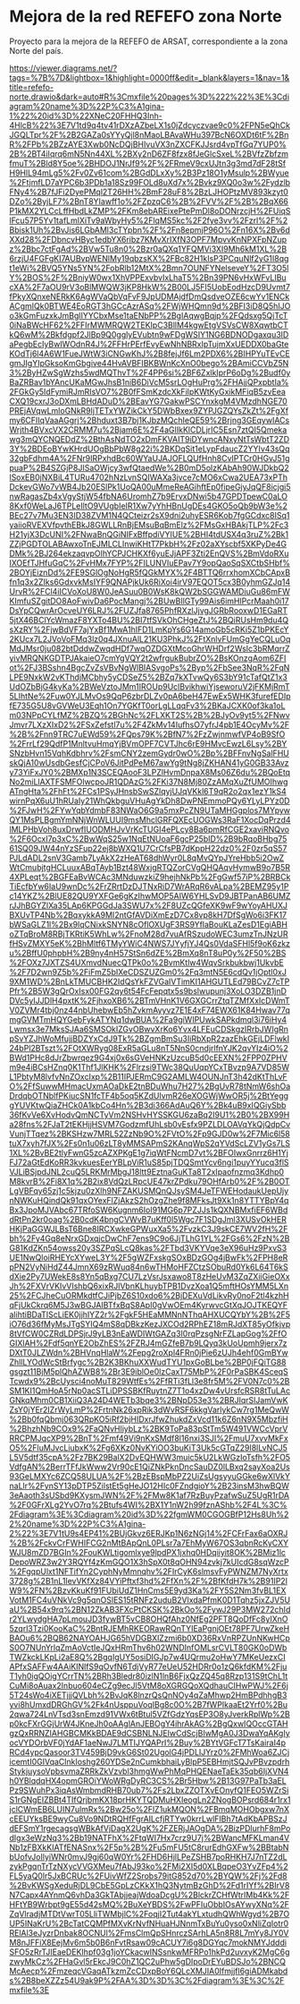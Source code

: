 # Mejora de la red REFEFO zona Norte
Proyecto para la mejora de la REFEFO de ARSAT, correspondiente a la zona Norte del país.

https://viewer.diagrams.net/?tags=%7B%7D&lightbox=1&highlight=0000ff&edit=_blank&layers=1&nav=1&title=refefo-norte.drawio&dark=auto#R%3Cmxfile%20pages%3D%222%22%3E%3Cdiagram%20name%3D%22P%C3%A1gina-1%22%20id%3D%22XNeC20FHHQ3Inh-4HlcB%22%3E7V1td9q4tv41rDXzAZbeLX1s0jZdcyczvae9c0%2FPN5eQhCkJGQLTpr%2F%2B2GAZa0sYYyQjl8nMaoLBAvaWHu397BcN6OXDt6tF%2BnR%2FPb%2BZzAYE3Xwb0NcDQjBHIvuVX3nZXCFKJJsrd4vpTfGq7YUP0%2B%2BT4iIqrq6mN5Nn44XL%2BXy2nD6ZF8fzx8fJeGlcSxeL%2BVfzZbfzmfmuT%2Bld8Y5oe%2BHDOJ1NrJf9%2F%2FRmeV9cxUJtn3g3md7dF28tSfH9HlL94mLg5%2Fv0Zv61com%2BGdDLxXy%2B3Pz18O1yMsulp%2BWyue%2FtjmfLD7aYPC6b3PDb1a18Sz99FOLd8uXd7x%2Bvkz9XQ0o3w%2FydzlbFNy4%2B7fJFi2DyePMql2T26HH%2BmF28uF8%2BzLJHOPtzMV893kzyt0DZo%2ByjLF7%2BnT8YIawff1o%2FZpzqC6%2B%2FVV%2F%2B%2BqX66P1kMX2YLCcLffHbdLkZMP%2FKm8ebAREixePtePmDl8oDONrzcjH%2FUiqSlFcu57P5Yv1tafLmlXiTv9aWbyHy5%2FlqMS5kc%2F2fye3vv%2Fzrl%2F%2Bbisk1Uh%2BvJis6LGbAMl3cTYpbn%2F%2Fn8epmjP96O%2Fn16X%2Bv6dXXd28%2FDbncvHByc1edbYX6ribz7KMvXrIXfN3OPF7MpvvKnNPXFpNZupz%2Bbc7ctFgAd%2BVw5Tu8n0%2Bzr0aQXq1YFQMVi3XI9Mh6kM1XL%2B6rzjU4FGFgKI7AUBvpWENlMy19qbzsKX%2FBc82H1kIsP3PCquNlf2yG1I8qgt1eWi%2BVQ5YNs5YN%2FobRlb12MtX%2Bmn7OUNFYNelseveY%2FT3O5lY%2BOS%2F%2BniyW0wx1XhVPPExvbvIxLhaT5%2Bn39PN6vHxWFvLIBucXA%2F7aOU9rV3oBlMWQW3jKP8HkW%2B00LJ5FI5UobEodHzcD9Uvmt7fPkyXQnxeNERkK6AgWVaQbVqFvF9JpUDMAjdfDmQsdveOZE6cwYv1ENCkACgmIQk0BTWE4EoRGT3hGCcAzrASq%2FWjWHQmn9d%2BFI3iD8Q5hIJOo3kGmFuzxkJmBglIYYCbxMse1taENbPP%2BgIAqwgBqjp%2FQdsxg5QjTcT0iNaBWcHF62%2FFIrMWMRQW2TEKIpC3BllM4kgwEtgVSVsCW8XqwtbCTkQ6wM%2Bkfdgpf2JlBp9Q0gglyEVubtn9wFDgWSIY1NG6BDNODgaxqu3IDaPegbEcIyBwIWOdnR4J%2FFHrPErfEvyEwNhNBRxIpTujmXxUEDDX0baGteKOdTj6l4A6W1FueJWtW3iCNGwKhJ%2B8fejJf6Lm2PDX6%2BIHPYuTEvCEgmJIgYIpGksoKmGbgive44HvAVBFIBKBWnKcXnO0bego%2BAmiCCVbZ5N3%2ByHZwSgWzhs5wdMQThvT%2F4PP6si%2BF6ZxlkIprP6oDg%2Budf0yBaZRBav1bYAncUKaMGwJhsB1niB6DiVcM5srLOgHuPrg%2FHAjjQPxpbtIa%2FGkGy5IdFymiRJmRIsVO7%2B0fFSmKzdcXkFilpKWtKyGxikMFiqB5zvEeaCXQ19cxrJ3oDXmLBHdADuD%2BEavYG7GakwPSCYnxkgM4VMzdhNGE70PREjAVqwLmloGNkR9ljTETxYWZikCkY5DWbBxex9ZYPJGZQYsZkZt%2FgXfmy6CFIIqVaaAGgrj%2Bhduxt3B7bj1KJbzMQchIeQE59%2Brjng3GEqywIACsWrjth4BVxcVX2CRMM7u%2Bjam6E%2F4aGIIkKlCDLjrIC5Esn7ztQI5Qmekawg3mQYCNQEDdZ%2BthAsNdTO2xDmFKVAIT9iDYwncANxyNtTsWbtT2ZD3Y%2BDEoBYwKHrdUOgBbPbW8g22i%2BKDqSit1eLypFdaucZ2YYIv43sQq32gbFdhm4A%2FNr9IRPxhdBc60WYaUJAJOFLQUfHnh8CvIPTCr0HGvJ51gpuaP%2B4SZGjP8JISaOWjcy3wfQtaedWe%2B0mD5olzKAbAh90WJDkbQ2lSoxEB0jNXBiL4TURu4702hNzLvnSQIWAXa3jvce7cMO6xCwa2UEA73xPThDckevGWo7vWB4Jb20ESlPk1UoQA00uMmeReAGihftEp0fipeGjyJqQF8icjgi5nwRagasZb4xVgyStjW54fbNA6UromhZ7b9ErvxDNwi5b47GPDTpewC0aLO8Kxf0WeLaJ6TPLeIltO9VUgbIeIR1Xw7yYhHBnUgDEs4GKO5oQb9bW3e%2BEc27v7Mu3EN3ID38ZVM1N4QCteizr2sX9dni2uhyESR6Kob7fgGCdxc8ISq1yaiioRVEXVfpvthEBkJ8GWLLRnBjEMsuBqBmElz%2FMsGxHBAkjTLP%2Fc3H21yjX3DcUNI%2FNwaBnQGiNIFxBffpdiVYIUE%2BHI4tdUSX4q3ruZ%2Bk1ZZjPGDTOLABAwxoTnEJMLCLInwiKHtT7PkbH%2Fz02aXYscbf5XKPyDe4GDMk%2BJ264ekzaqvpOIhYCPJCHKXf6yuEJjAPF3Zti2EnQVS%2BmVdoRXuIXOEfTJHfuGqC%2FvHMx7FYP%2FILUNVIuEPav7Y9opQaoSqSXCtbSHbf%2BOYjEiznDd%2FE9SGlOgNoHgR5fQGkMYX%2F4BTTQ6rrxhomXCbCApxBfn1q3x2ZIks6GdxvkMsIYF9QNAPjkUk6RiXoi4irV97EQOT5cx3B0yhmGZJq14UrvR%2FCl4iICVoXoU8W0JeASuu0B0WsK8kQW2bSGGWAMDiuGu86mFWKImfuSZgitDO8AoFwivDa6PocMangj%2BUwBIlGTy99Ais6imHlPcrMaah0i17DsYpCQwrArOcveUY6LRJ%2FUZJfa8765PhfRXzlJjvgJGRbRooxwD1EGaRT5jtX46BClYcWmazF8YXTo4BU%2BI7tfSVkOhCHgeZtJ%2BQiRUsHm9du4QsXzRY%2FjwBdVF7ajYxBf1MwA1hIFD1LmKpYs6G14amoGb5cRKi5Z1bPKEcY2KUcx7L2JVoVoFMq3lz0q4JXnuAlL21KU3PhkJ%2FtXnlvFUmGgYeCQLuOqMdJMsr0ju082btDddwZwqdHDf7wqOZDGXtMcoGhrWHDrf2WsIc3bRMqrrZyivMRQNKGDTPJAkaieO7cmYgVQY2t2wfrgukBubrZO%2BsKOnzgAom6ZFIot%2FJ3BSshn4BgcZvZsVBvNgWlBIASvgoPs%2Byp%2FbSee3NqR%2FqNLPE9NxkW2vKThdjMCbhy5yCDSeZ5%2BZq7kXTvwQy6S3bY91cTafQtZ1x3UdOZbBjG4kyKa%2BWeVztoJMm1IROUp9UclBvikhwiYjseworuV2jFKMjRmT5LIhtNe%2Fuw0YJLMvOs9QqP6zbrDLZv0pA6beH47EwEx5WHK3furefEDIpfE735G5U8vGVWeU3Eqh1On7YGKfT0orLgLLqqFv3%2BKaJCXK0of3ka1oLm03NPpCYLfMZ%2BZQ%2BGhNc%2FLXKT2S%2B%2BJyOv9yt5%2FNwvJmvr7LXzXIxD2%2FSxZefstl7u%2F4ZkMv14IufhsO7yfrJ4pb1E4OcyMv%2F%2B%2Fnn9TRC7uEWd59%2FQps79K%2BfN7%2FzZwjnmwfVP4oB9SfO%2FrrLf29QdfP1MnltvuHmqYjBVmOPF7CVTJhc6rE9HMvcEwzL6Lsy%2BYSNzbHvn15VqhKdbhrv%2FsmCNY2zemGydr0wO%2Bp%2BFFnvNgSalFHUskQjA10wUsdbGesfCjCPoV6JitPdPeM67awYg9tNg8jZKHAN41yG0GB33Avzy73YiFxJY0%2BMXp1N3SCEQAooF3LPZlHvmDnpaX8Ms06Z6du%2BQoEtqNo2miLlAXTFSMFOlwcpoJR1QDAzG%2FKi37N8Mj80ZzAMqXuZfUMOIhwgATngHta%2FhFt%2FCs1PSyJHnsbSwSZlqyjUJqVKkl6T9qR2o2qx1ezY1kS4wirnPqX6uU1hRUaIy21WhQkbguVHuAgYkDh8DwPNEmmoPQy6YLyLPYz0D%2FJwH%2FYwYqbYdmbF83NWaO6G9a5mxPcZN9UTaMHGgplos7MYpywQY1MsPLBgmYmNNjWnWLUUI9msMhclGRFQXEcUOGWs3RaF1XocDqPrzd4lMLPHbVoh8uxDrwfIUODMHJvVrKcTUGI4ePLcy8Ba6pmRfCGE2xaviRNQvo%2F6OcxI7p3xC%2BwWqS25w1NqEtNUoaF6gcP25bID%2B9bRqoBHbg7561SQ09JW44nYzSFup22ej8bWXQ1U7CrCfsPB7dKppH22dz0%2F0zr5qS57PJLdADL2snV3Gamb7LyAkX2zHeAT68dhWyr0L8qMvQYpJYreHbb5i2OwZWtCmubjtgHCLuuxABqTAyb1Bzt48WxjgRTQZorCVgQHQAqvHymwB9o7B5R4XPLeqt%2BGFEaBvWCAc3MNduwzkiZ9hejhNkPb%2FgGwf57iP%2BRBCkTiEcfbYw6IaU9wnDc%2FrZRrtDzDJTNxRiD7WrARqR6vALpa%2BEMZ95y1Pc14YKZ%2BlUE82QU9YXFGe6gKzIhwMOP5AIW6YHLSvD9JBTPanAB6UMZrJJhBGYZlXa35LAp6KPGGdJa3SWU7x%2F8UZcQGfeXK9wF9wYoyAHUXJBXUvTP4Nb%2BqxykkA9MI2ntGfAVDiXmEzD7Cx8vp8kH7DfSgWo6i3FK17bWSaGLZ1l%2Bx9lqCNixkSNYN8cOflOXUgF3RS9YflaBouKLaZesD1EgiABHoZTqBroM8RBjTKRtiK5WhLw%2FnoM28d7vuAfRSzudoWEC3umzTnJNzURfHSvZMXY5eK%2BhMltf6TMyYWiC4NWS7JYyfjYJ4Qs0VdaSFHl5f9oK6zkzu%2BffU0phpbH%2B9ny4nH57StSn6dZE%2BmXq8nT8uP0y%2F50%2BS%2FOXz7JXTZS4UXmvdNuecQTPk0o%2BvmKtlw4WqvSrkbukbwj1UkvbE%2F7D2wn9Z5b%2FiFmZ5bIXeCDSZUZGm0%2Fq3mtN5E6cdQv1jOptl0xJ9XM1WD%2BnLkTMUCBHK2IdQsYkFZVGaIVTimKI1AHGUTLEd79BCvZ7cTPPfr%2B5W3gQrOxIsx00FG2qy6t54FcFepqtx5s9bslwupunj3XoLO3DZB1jnDDVc5yIJJDlH4pxtK%2FjhxoXB6%2BTmVHnK1V6GXGCrrZtqTZMfXxIcDWmTV0ZVMr4tbj0nz44nbUhebwEb5hZvkmAyyvz7E1E4xF74EWX61K84Hwav77qmgGVMTmHQYGebFykATYNq1dwBUA%2Fa9giWIPUwkSAPkdmql3i76iHy4Lwmsx3e7MksSJAa6SMSOkIZGvOBwvXrKo6Yvx4LFEuCDSkgzIRrbJWIgRnpSvYZJhWoMfujjBDZYxCdJ9Tk%2BZgmBmSu3IiRbXpR2zazEhkGEjLDFlwkI24bPl2BTszt%2FOtXWRyg08ExR5aGLu8nT5NnS0cndjrlfnYJK2qvYIz4iO%2BWd1PHc8dJrZbwrqez9G4xj0x6sGVeHNKzUzcuB5d0cEEXN%2FPP0ZPHVm9e4iBCsHZnq0K1Thf1JlKHK%2Flrzsi9TWc38QuUqpYCxTBvzp9A7VD85WL1PbtyM8lvfvNnZOxcIxp%2B11IPJERmC9G2AMLW4OUNJnT3h42dKtThLvFO%2FfSuwwMHmacUxmAOaDkE2tnBDuWhu7H27%2BgUvR78tNmW6shOaDrdqbOTNblfPKiucSN1fcTF4b5oq5KZdUlvmR26eXOGWjWwOR5j%2BtYegggYUVKtwQiaZHCk0A1kbCo4Hn%2B3di366AdAuQ6Y%2Bk4uB9xIQGiySbb36fKvVe6XvHodvQmNCTyVm2NSHvHYSSKGU6zaBq2I9U1%2B0%2BX99Ha28fns%2FJaT2tEKHjjHSVM7GodzmfUhLsb0vEsfx9PZLDLOAVqYkQjQdpCvVunjTTqez%2BKSHzw7MRL52ZzNb9O%2FVtO%2Fp9GJD0w%2F7Mic6l58tuX7xyh7fJX%2Fs0n1u06zLT8yMMSAPmS2KAnqWpS2qYVdScLZV1yGs7LS1XL%2BvBE2tlyFwnG5zcAZXPKgE1g7iqWtFNcmD7vt%2BFOIwxGnrrz6H1YjFJ72aGtEdKoRR3kvkuesEerYBLpViR1uS85pjTDQSmtYcv6ngi1puyYYucq3flSVJLiBSjpdJNL2cuQ5LRKMrMbgJ18ltt9EztnaGuKTa8T2xIpaofnzmq3Kdhp0M8kvrB%2Fi8X1q%2B2ix8VdQzLRpcUE47krZPdku79OHfArb0%2F%2B0OTLgVBFqy65zj1c5kjzu0zXlh9NFZAKUSMQnQJsySM4JeTFWEHodaukUepUjynNWKuHQindQk91qxOYexFlZjAkzS2hOzgZhe9f8MFksJt9Xk1n8YTTYBpY4qBx3JpoMJVAbc67TRfoSW6Kugnm6IoI91MG6p7PZJJs1kQXNBMxfiEF6WBddRtPn2kr0oag%2B0cdK4bngCVWvB7uKff0l5Wgc7F1SDgJml3XUSvOkHERHKjPaGGWJLBsT6Bne8IRCXwkeGPWuxXa5%2FvzkC3J9skCE7WV2fH%2Fbh%2Fy4Gq8eNrxGDxqjcDwChF7ens9C9o6JjTLhG1YL%2FGs6%2FzN%2BG81KdZKn54owss20y3SZPqSLcQ8kas%2FTbd3VKYVqe3eX96uHz9PxvS3UE1NwQloiRHEYcXYweL3Y%2F5gWZFxskgSOxBDzGOg4jBwFk%2FPH8eRpPN2VyNiHdZ44JmnX69zRWuq84n6wTHMoHFZCtzSObuRd0Yk6L64T6kSdXie2Py7UWekE8s8Yn5qBxg7CU7LzVsrJsxawo8T8zHeUvM3ZqZXiiGieOXxJh%2FXVrVKIvVIshbQ6xixRJlVbnKLhuybTPB1DvzXoa1Q5mftHOsYMM5LXn25%2FCJheCuORMkdtfCJiPjbZ6S10xdo6%2BjDEXuVdLikvRy0noF2tl4kzhHqFjUkCkrq6M5J3wBGJAIBTfxBqS8ApI0gVwOEm4KyrwvcGtXqJOJTKEQYFalihtiBDaTIScLiEK0jjhIYZ2r%2FgkF5HEaMMNnNThqAHXUCQYbY%2B%2F5iO76d36fMyMsJTgSYIQ4mS8qDBkzKezJXCOd2RPhEZ18mRJdXT85yOfkjvp8tVfCW0CZRdLDPSjrJ9yLB3nEaWDIWtGAZq3I0rqPzsgNrFZLapGog%2FfOGIXlAH%2Fdf5qnYE2ObZhES%2FZRJ4mGZfeB7b9LQyq3kUoUpmh9jerx7zDXtT0JLZWdn%2BHVnqHlaW%2Fepg2roXpl4FRn0jPie6zUJh4ehf0GmBYwZhllLYOdWcStBrfygc%2B2K3BKhuXXWudTYU1pxGoBLbe%2BP0jFQiTG88gsgzt11BjM5plQhAZWB8%2Br3E9iblOe0lzCaxT75MbP%2F0rPaSBK4SceqSTcwdx9%2BcUysci4noMuT829WtfEs%2FfRTi3fLl3e8fr5M%2FV0N7c0%2BSM1KI1QmHoA5rNp0acSTLiDPSSBKfRuytnZ7T1o4xzDw4vUrsfcRSR8tTuLAcGNkqMhm0CB1XiiQ3A24D4WETb3bqe3%2BNpD53e3%2BRJIqrSlJamVwKZsY0jYEr2IZrWyLmP%2FrtnNk26xpRik3dWvRSF6kkgVarlykCw7rg1MeQwW%2Bb0fqQbmj063QRpKO5iRf2bjHIDxrJfwZhukdZxVcd11k6Z6nN9X5MbzfiH%2BhzhNb9COx9%2FaQNvHliybLz%2BK9ToPa83pStTm5W491VWCcVprVRRCPMJqcXP9%2BnT%2Fmf49Vi9nKxSMdf8l16nxi3SJI%2FmuU7xvvMkFxO5%2FluMJvcLiubxK%2Fg6XKz0NvKYiOO3buKiT3Uk5cGTqZ29I8lLvNCJ5L5V5dtf35cpA%2Fz7BK29BalX2DvEQHWW3muic5kU2LkWGzIoTsfh%2FO5VdfgAN%2BerrTFfJkWww2Vr90cE1QiZNkPknDncSauDZ0lLBxq2sayXoa2Us93GeLMXYc6ZCQ58ULUA%2F%2BzEBspMbPZ2UiZsUgsyyuGGke6wXlVkYnaLlr%2FynSY13pDTP5ZilstEt5gHeJO12HIc0FZndgioY%2B23insM3hwBQW3eAaoth3sUSbd9KXysmJWN%2F%2FMw8K1af7RzBuyPzafwSuZ5UgR1rDA%2F0GFrXLg2YvO7rq%2Btufs4WI%2BX1Y1nW2h99fznAShb%2F4L%3C%2Fdiagram%3E%3Cdiagram%20id%3D%22fgmWM0CGOGBfP12Hs8Uh%22%20name%3D%22P%C3%A1gina-2%22%3E7V1tU9s4EP41%2BUjGkvz6ERJKp1N6zNGj14%2FCFrFax6aOXRJ%2B%2FckvCrFWHIFCG2nMtBApQnL0PLsr7a7EhMyW67OS3qbnRcKyCXYWJU8mZD7BGIn%2FouKWLtigomlxye9lpdPX1jxhq0HDqiiyit8OK%2BMiz1lcDepoWRZ3w2Y3RQYf4zKmGQO1X3hSpX0t8qOHN94zvkj7kUIcdG8sqWzcP%2FgqpUlxt1NFTifYn2CyphNyMmnqhv%2FIrCyK6slmsvFyPWNZM7NyXrtx3728g%2B1nL1levVKfXz84VYiPftxf3hd%2FfXn%2F%2BfKfdH7k%2B91IP2lW9%2FN%2BzvKkuKf91FUbiUdZ1HnCms5E9yd3Ka%2FY5S2Nm3fvBL1EXVotM1FC4uVNkVc9g5qnOSlES15tRNFz2uduB2VlxdaPfmK0D1Tqhz5jxZJV5UaU%2B54x9rq%2BN12ZkAB3FXcPtCKSK%2BkOo%2FywJ29P3MW272chIdr2YLwydgHA7pLmouJD3fywBT5vCB8OHQfAhz0NfEg2PFT8QoDfFc8yIXnO5zqrl3Tzi0KooKaC%2BntRJEMhRKEORawRQnTYIEaPgnjOEt78PF7UrwZkeHBAOu6%2BQB62NAYOAHJG65hVDGBXlZzmi6b0XD36RxVnRPZUnNKwHCpS0O7NUnYrlqZmAoVctIeJQxHRmThv6h02WNDInfOMLsrCVLT80GK0oDWbTWZkckLKpLi2aE8Q%2BgqIgUY5osiDIGJp7w4UQrmu2oHwY7MKeUezxCIAPfxSAFFw4AAiKINlfS9qOvfN6TdjVyR77eUeU52HDRr0o1zQ6kfdKM%2FjuT1yh0igQOigYCrrTN%2BRh3Bledr80izlN1lnB6FjxQzZQ45q8Rzp131S9tChL1tCuMi8oAuax2Inbuo604eCZg9ecJl5VtM8oXGRGQoXQdhauCIHwPWJ%2F6j5T24sWo4iXETjjjQVLbh%2BvJqK8lnzrQsQnNOy4qZaMhwp2HmBPdhhgB3yvi8hUmxdDRGhGV%2Fk4nUsppuVoqIBg8c0O%2B7fWPIkaaEt2Yrf0%2Bu2qwa724LnVTsd3snEmzd91VWx6tBtul5VZfGdzYqsEP3O8yJverkRplWp%2Bp0kcFXrGGjUrW4JKneJh0oAAglAnJEBOgY4ihrAkAG%2BgQxwIQOccGTAHgzQxRRNZIAHGBCMKkBDAE9dCSBNLNJEIwCdScjBIwMgA0J3DwaYqAKgIyocVYDOrbVF0jYdAF1aeNwJ7LMTIJYQAPrI%2Buy%2BYtVGFcT7TsKairaI4pRCd4ypcQasoor3TV459BjD9vkG6St02UgolG4jPDLIJYrz0%2FMhWoa6ZJCjicemtI0GIVqaClnkIoshg260YDSe2nCumkbhaiLyBlpP5EBHmjtSQJvPBvzpdrhStykjuysoVpbsvmaZRRkZkVzvbl3hmgWwPhMqPHQENaeTaEk35qb6IjXVN4h0YBlqdqHX4opmGROiYWoWRgDyRC3CS%2Br5Hbw%2B13G97PaTb3aELPz9SWuhPx3iqAsWmbmdRHB70ub7%2Fs2LbxZZOTXvEOnyfQ1FEO5WZrSiS1rGNgEIZBBt4TIfQrjbmKX18prHKYTQDMuHXIeogLn2ZNogBOPsrd684r1rx1jclCWmEB6LUIN7ulmRx%2Bw25o%2FlZ1ukMQON%2FBmqMOHObgxw7nXcEEUYksBE9wyCu8Vo9NDtRQHfFgrAILcfjRTYw0krrLwlFIBh7tAdKbAPBSzJdEFSmY1rgecagsgWBkAfVjDagX2UgK%2FZERjJAOgDA%2BizPDlurhF8mPodIgx3eWzNq3%2Bb19NATFhX%2FtqWI7Hx7crz9U7j%2BWancMFKLman4VNb1zFBXkKIATfENASnx%2F5p%2B%2Fu5mFU5tC8rurEdhGXFw%2BBtabNbUofvJoIlyiWNr0mvJ9gj60qW0Yr%2FHD6HjlLPeZSHB7poRHKH7J7nTZ2dLzykPgqnTrTzNXycVVGXMeu7fAbJ93ko%2FMi2XI5d0XLBqpeO3YvZFp4%2FL5yaQ0lr5JxBCRUc%2FUivWfZ2Srobs79itG852d70%2BYQW%2Fj%2Fd8%2BvKWSgXeduRjDL9CbE5GpLzCKkX1hQ3NytmBzGhD%2Fd1rIYf%2BIrV8N7Capx4AYnmQ6vhDa3GkTAbjjeajWdoaDcgU%2BlckrZCHfWtrIMb4Kk%2FHFtYB9Wrbpt9gE55d42sMQ%2BuXeYBDS%2FwPFIuObbIOsAYwyXNq%2FZqVlradjMTDtVwrT05LliTWMbjlC%2FoqjI2Tut4akYLxtudhQWhWgyd%2B7OUP5INaKrU%2BcTatCQMPfMXvKrNvfNHuaHJNnmTxBuYu0yso0xNliZqIotr0RElAl3eJyzrDnbak8OCNUl%2FmsClmQpSHnrczSArhLA5n8R8L7mYy8JY0VM8nJFFiX8EejMv6m5b0B6nFvtRsaw09cACUY7i6g8DGYqc7mokNMYJdddiSFO5zRrTJIEaeDEKIhpf03g1joYCkacwINSsnkwMFRPo1hkPd2uvxyK2MgC6gzwyMkCz%2FHaGvl5rEkcJ9C0hZ1QC2uPhw5gDIpoDrEYuBDSJo%2BNCQMcAecp%2FmzeqcVGaqATkzmZcCDxpBoY6QLcXMJIA0Ifmjjfl6giADMkabds%2B8beXZZz54U9ak9P%2FAA%3D%3D%3C%2Fdiagram%3E%3C%2Fmxfile%3E
